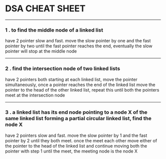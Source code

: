 # DSA CHEAT SHEET 
---

### 1 . to find the middle node of a linked list 
have 2 pointer slow and fast. move the slow pointer by one and the fast pointer by two until the fast pointer reaches the end, eventually the slow pointer will stop at the middle node 

---
### 2 . find the intersection node of two linked lists 
have 2 pointers both starting at each linked list, move the pointer simultaneously, once a pointer reaches the end of the linked list move the pointer to the head of the other linked list, repeat this until both the pointers meet at the intersection node

---
### 3 . a linked list has its end node pointing to a node X of the same linked list forming a partial circular linked list, find the node X
have 2 pointers slow and fast. move the slow pointer by 1 and the fast pointer by 2 until they both meet. once the meet each other move either of the pointer to the head of the linked list and continue moving both the pointer with step 1 until the meet, the meeting node is the node X 



